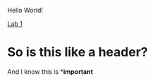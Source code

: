 Hello World!


[Lab 1](https:/IllusiveAldebaran.github.io/cse15l-lab-reports/lab-report-1-week0.md)

# So is this like a header?
And I know this is ***important**